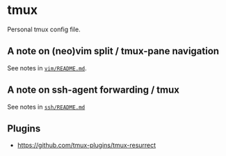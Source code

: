 # tmux

Personal tmux config file.

## A note on (neo)vim split / tmux-pane navigation

See notes in [`vim/README.md`](../vim/README.md).

## A note on ssh-agent forwarding / tmux

See notes in [`ssh/README.md`](../ssh/README.md)

## Plugins

- https://github.com/tmux-plugins/tmux-resurrect
